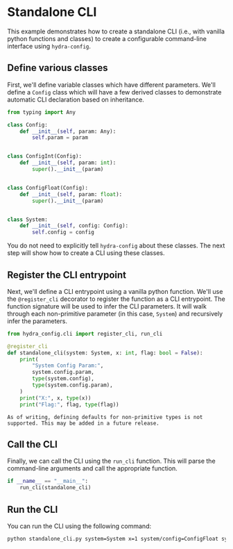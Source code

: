 # Standalone CLI

This example demonstrates how to create a standalone CLI (i.e., with vanilla python functions and classes) to create a configurable command-line interface using `hydra-config`.

## Define various classes

First, we'll define variable classes which have different parameters. We'll define a `Config` class which will have a few derived classes to demonstrate automatic CLI declaration based on inheritance.

```python
from typing import Any

class Config:
    def __init__(self, param: Any):
        self.param = param


class ConfigInt(Config):
    def __init__(self, param: int):
        super().__init__(param)


class ConfigFloat(Config):
    def __init__(self, param: float):
        super().__init__(param)


class System:
    def __init__(self, config: Config):
        self.config = config
```

You do not need to explicitly tell `hydra-config` about these classes. The next step will show how to create a CLI using these classes.

## Register the CLI entrypoint

Next, we'll define a CLI entrypoint using a vanilla python function. We'll use the `@register_cli` decorator to register the function as a CLI entrypoint. The function signature will be used to infer the CLI parameters. It will walk through each non-primitive parameter (in this case, `System`) and recursively infer the parameters.

```python
from hydra_config.cli import register_cli, run_cli

@register_cli
def standalone_cli(system: System, x: int, flag: bool = False):
    print(
        "System Config Param:",
        system.config.param,
        type(system.config),
        type(system.config.param),
    )
    print("X:", x, type(x))
    print("Flag:", flag, type(flag))
```

```{warning}
As of writing, defining defaults for non-primitive types is not supported. This may be added in a future release.
```

## Call the CLI

Finally, we can call the CLI using the `run_cli` function. This will parse the command-line arguments and call the appropriate function.

```python
if __name__ == "__main__":
    run_cli(standalone_cli)
```

## Run the CLI

You can run the CLI using the following command:

```bash
python standalone_cli.py system=System x=1 system/config=ConfigFloat system.config.param=1
```
